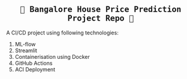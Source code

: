 <h2 align = center><tt> 📂 Bangalore House Price Prediction Project Repo 📂</tt></h2>
A CI/CD project using following technologies:
<ol>
<li> ML-flow </li>
<li> Streamlit </li>
<li> Containerisation using Docker </li>
<li> GitHub Actions </li>
<li> ACI Deployment</li>
</ol>
